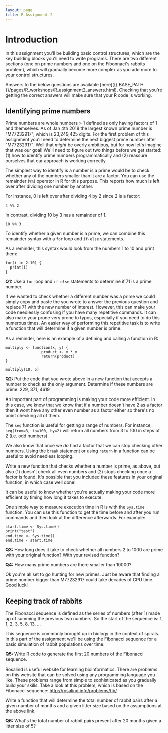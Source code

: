 ```yaml
---
layout: page
title: R Assignment 2
---
```


# Introduction

In this assignment you'll be building basic control structures, which are the key building blocks you'll need to write programs. There are two different sections (one on prime numbers and one on the Fibonnaci's rabbits problem), which will gradually become more complex as you add more to your control structures.

Answers to the below questions are available [here]({{ BASE_PATH }}/pages/R_workshops/R_assignment2_answers.html). Checking that you're getting the correct answers will make sure that your R code is working.

## Identifying prime numbers

Prime numbers are whole numbers > 1 defined as only having factors of 1 and themselves. As of Jan 4th 2018 the largest known prime number is "M77232917", which is 23,249,425 digits. For the first problem of this assignment you'll need to determine the next biggest prime number after "M77232917". Well that *might* be overly ambitious, but for now let's imagine that was our goal! We'll need to figure out two things before we get started: (1) how to identify prime numbers programmatically and (2) reassure ourselves that our approach is working correctly.

The simplest way to identify is a number is a prime would be to check whether any of the numbers smaller than it are a factor. You can use the remainder (```%%```) operator in R for this purpose. This reports how much is left over after dividing one number by another.

For instance, 0 is left over after dividing 4 by 2 since 2 is a factor:
```{r}
4 %% 2
```

In contrast, dividing 10 by 3 has a remainder of 1.

```{r}
10 %% 3
```

To identify whether a given number is a prime, we can combine this remainder syntax with a ```for``` loop and ```if-else``` statements.

As a reminder, this syntax would look from the numbers 1 to 10 and print them:

```{r}
for(i in 2:10) {
  print(i)
}
```

**Q1:** Use a ```for``` loop and ```if-else``` statements to determine if 71 is a prime number.

If we wanted to check whether a different number was a prime we could simply copy and paste the
you wrote to answer the previous question and replace 71 with the new number of interest. However,
this can make your code needlessly confusing if you have many repetitive commands. It can also make your
prone very prone to typos, especially if you need to do this numerous times. An easier way of performing
this repetitive task is to write a function that will determine if a given number is prime.

As a reminder, here is an example of a defining and calling a function in R:

```{r}
multiply <- function(x, y) {
                product <- x * y
                return(product)
}

multiply(10, 5)
```

**Q2:** Put the code that you wrote above in a new function that accepts a number to check as the only argument. Determine if these numbers are prime: 229, 371, 4619

An important part of programming is making your code more efficient. In this case, we know that we know that if a number doesn't have 2 as a factor then it wont have any other even number as a factor either so there's no point checking all of them.

The ```seq``` function is useful for getting a range of numbers. For instance, ```seq(from=3, to=100, by=2)``` will return all numbers from 3 to 100 in steps of 2 (i.e. odd numbers).

We also know that once we *do* find a factor that we can stop checking other numbers. Using the ```break``` statement or using ```return``` in a function can be useful to avoid needless looping.

Write a new function that checks whether a number is prime, as above, but also (1) doesn't check all even numbers and (2) stops checking once a factor is found. It's possible that you included these features in your original function, in which case well done!

It can be useful to know whether you're actually making your code more efficient by timing how long it takes to execute.

One simple way to measure execution time in R is with the ```Sys.time``` function. You can use this function to get the time before and after you run commands and then look at the difference afterwards. For example:

```{r}
start.time <- Sys.time()
print("test")
end.time <- Sys.time()
end.time - start.time
```

**Q3:** How long does it take to check whether all numbers 2 to 1000 are prime with your original function? With your revised function?


**Q4:** How many prime numbers are there smaller than 10000?

Ok you're all set to go hunting for new primes. Just be aware that finding a prime number bigger than M77232917 could take decades of CPU time. Good luck!

## Keeping track of rabbits

The Fibonacci sequence is defined as the series of numbers (after 1) made up of summing the previous two numbers. So the start of the sequence is: 1, 1, 2, 3, 5, 8, 13, ...

This sequence is commonly brought up in biology in the context of spirals. In this part of the assignment we'll be using the Fibonacci sequence for a basic simulation of rabbit populations over time.

**Q5:** Write R code to generate the first 20 numbers of the Fibonacci sequence.

Rosalind is useful website for learning bioinformatics. There are problems on this website that can be solved using any programming language you like. These problems range from simple to sophisticated as you gradually build your skills. Take a look at this problem, which is based on the Fibonacci sequence: http://rosalind.info/problems/fib/

Write a function that will determine the total number of rabbit pairs after a given number of months and a given litter size based on the assumptions at the above link.

**Q6:** What's the total number of rabbit pairs present after 20 months given a litter size of 5?

